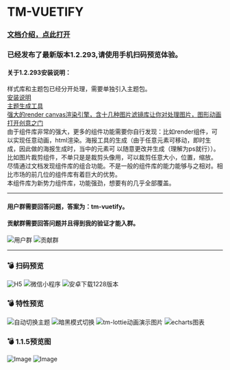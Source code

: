 # TM-VUETIFY

### [文档介绍，点此打开](http://jx2d.cn)
### 已经发布了最新版本1.2.293,请使用手机扫码预览体验。

#### 关于1.2.293安装说明：
样式库和主题包已经分开处理，需要单独引入主题包。<br>
[安装说明](http://localhost:8081/guid/start/%E5%AE%89%E8%A3%85.html)<br>
[主题生成工具](https://jx2d.cn/themetool/)<br>
[强大的render canvas渲染引擎，含十几种图片滤镜库让你对处理图片，图形动画打开创意之门](https://jx2d.cn/guid/render/%E4%BB%8B%E7%BB%8D.html)<br>
由于组件库非常的强大，更多的组件功能需要你自行发现：比如render组件，可以实现任意动画，html渲染。海报工具的生成（由于任意元素可移动，即时生成，因此做的海报生成时，当中的元素可
以随意更改并生成（理解为ps就行））。<br>
比如图片裁剪组件，不单只是是裁剪头像用，可以裁剪任意大小，位置，缩放。<br>
尽情通过文档发现组件库的组合功能。不是一般的组件库的能力能够与之相对。相比市场的前几位的组件库有着巨大的优势。<br>
本组件库为新势力组件库，功能强劲，想要有的几乎全部覆盖。


---

#### 用户群需要回答问题，答案为：tm-vuetify。
#### 贡献群需要回答问题并且得到我的验证才能入群。
![用户群](https://jx2d.cn/yuwuimages/tmUI%E7%94%A8%E6%88%B7%E7%BE%A4%E7%BE%A4%E8%81%8A%E4%BA%8C%E7%BB%B4%E7%A0%81.png)
![贡献群](https://jx2d.cn/yuwuimages/tmUI%E8%B4%A1%E7%8C%AE%E7%BE%A4%E7%BE%A4%E8%81%8A%E4%BA%8C%E7%BB%B4%E7%A0%81.png)

---

### :bomb: 扫码预览
![H5](http://jx2d.cn/uniapp/static/qrprev.png)
![微信小程序](https://jx2d.cn/yuwuimages/weichatapp.jpg)
![安卓下载1228版本](https://vkceyugu.cdn.bspapp.com/VKCEYUGU-f5b1722f-8766-40af-a22a-acc454202a37/cb89c596-b872-4401-8c77-c153ab9e83df.png)
### :bomb: 特性预览
![自动切换主题](https://jx2d.cn/yuwuimages/themechange.gif)
![暗黑模式切换](https://jx2d.cn/yuwuimages/blacktheme.gif)
![tm-lottie动画演示图片](https://jx2d.cn/yuwuimages/lottie/ani_lottie_play.gif)
![echarts图表](https://jx2d.cn/yuwuimages/echarts.gif)
### :bomb: 1.1.5预览图
![Image](https://jx2d.cn/images/1@2x.jpg)
![Image](https://jx2d.cn/images/2@2x.jpg)

